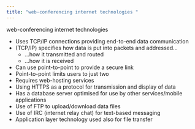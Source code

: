 ```yaml
---
title: "web-conferencing internet technologies "
--- 
```

web-conferencing internet technologies

- Uses TCP/IP connections providing end-to-end data communication
- (TCP/IP) specifies how data is put into packets and addressed...
	- ...how it transmitted and routed
	- ...how it is received
- Can use point-to-point to provide a secure link
- Point-to-point limits users to just two
- Requires web-hosting services
- Using HTTPS as a protocol for transmission and display of data
- Has a database server optimised for use by other services/mobile applications
- Use of FTP to upload/download data files
- Use of IRC (internet relay chat) for text-based messaging
- Application layer technology used also for file transfer